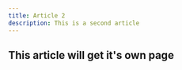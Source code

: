 ```yaml
---
title: Article 2
description: This is a second article
---
```


## This article will get it's own page